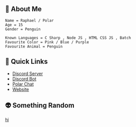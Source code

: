 ## 👋 About Me
```fix
Name = Raphael / Polar
Age = 15
Gender = Penguin

Known Languages = C Sharp , Node JS , HTML CSS JS , Batch
Favourite Color = Pink / Blue / Purple
Favourite Animal = Penguin
```

## 🌠 Quick Links
* [Discord Server](https://dsc.gg/polar69)
* [Discord Bot](https://dsc.gg/rumpy)
* [Polar Chat](https://github.com/Polar-69/Polar-Chat-Desktop/releases/tag/Installer)
* [Website](https://polar-69.github.io/)

## 👽 Something Random
<a href="ms-cxh-full">hi</a>
